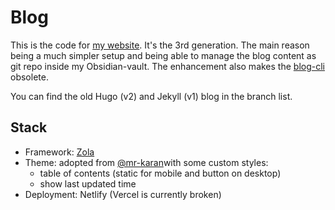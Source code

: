 # Blog
This is the code for [my website](https://www.adrianstobbe.com).
It's the 3rd generation. The main reason being a much simpler setup and being able to manage the blog content as git repo inside my Obsidian-vault.
The enhancement also makes the [blog-cli](https://github.com/elchead/blog-cli) obsolete.

You can find the old Hugo (v2) and Jekyll (v1) blog in the branch list.
## Stack
- Framework: [Zola](https://www.getzola.org/)
- Theme: adopted from [@mr-karan](https://github.com/mr-karan/website)with some custom styles:
  - table of contents (static for mobile and button on desktop)
  - show last updated time
- Deployment: Netlify (Vercel is currently broken)
